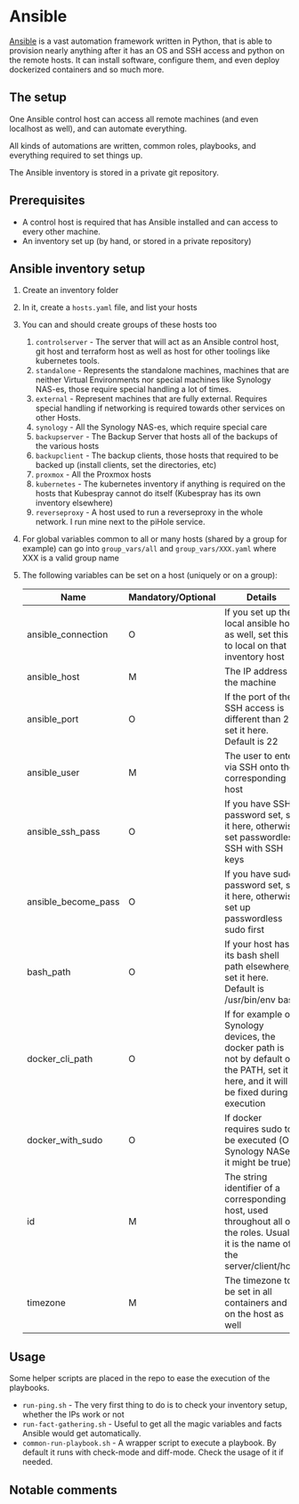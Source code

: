# Ansible

[Ansible](https://docs.ansible.com/) is a vast automation framework written in Python, that is able to provision nearly anything after it has an OS and SSH access and python on the remote hosts. It can install software, configure them, and even deploy dockerized containers and so much more.

## The setup

One Ansible control host can access all remote machines (and even localhost as well), and can automate everything.

All kinds of automations are written, common roles, playbooks, and everything required to set things up.

The Ansible inventory is stored in a private git repository.

## Prerequisites

- A control host is required that has Ansible installed and can access to every other machine.
- An inventory set up (by hand, or stored in a private repository)

## Ansible inventory setup

1. Create an inventory folder
2. In it, create a `hosts.yaml` file, and list your hosts
3. You can and should create groups of these hosts too
   1. `controlserver` - The server that will act as an Ansible control host, git host and terraform host as well as host for other toolings like kubernetes tools.
   2. `standalone` - Represents the standalone machines, machines that are neither Virtual Environments nor special machines like Synology NAS-es, those require special handling a lot of times.
   3. `external` - Represent machines that are fully external. Requires special handling if networking is required towards other services on other Hosts.
   4. `synology` - All the Synology NAS-es, which require special care
   5. `backupserver` - The Backup Server that hosts all of the backups of the various hosts
   6. `backupclient` - The backup clients, those hosts that required to be backed up (install clients, set the directories, etc)
   7. `proxmox` - All the Proxmox hosts
   8. `kubernetes` - The kubernetes inventory if anything is required on the hosts that Kubespray cannot do itself (Kubespray has its own inventory elsewhere)
   9. `reverseproxy` - A host used to run a reverseproxy in the whole network. I run mine next to the piHole service.
4. For global variables common to all or many hosts (shared by a group for example) can go into `group_vars/all` and `group_vars/XXX.yaml` where XXX is a valid group name
5. The following variables can be set on a host (uniquely or on a group):

    | Name | Mandatory/Optional | Details |
    |------|--------------------|---------|
    |ansible_connection|O|If you set up the local ansible host as well, set this to local on that inventory host|
    |ansible_host|M|The IP address of the machine|
    |ansible_port|O|If the port of the SSH access is different than 22, set it here. Default is 22|
    |ansible_user|M|The user to enter via SSH onto the corresponding host|
    |ansible_ssh_pass|O|If you have SSH password set, set it here, otherwise set passwordless SSH with SSH keys|
    |ansible_become_pass|O|If you have sudo password set, set it here, otherwise set up passwordless sudo first|
    |bash_path|O|If your host has its bash shell path elsewhere, set it here. Default is /usr/bin/env bash|
    |docker_cli_path|O|If for example on Synology devices, the docker path is not by default on the PATH, set it here, and it will be fixed during execution|
    |docker_with_sudo|O|If docker requires sudo to be executed (On Synology NASes it might be true)|
    |id|M|The string identifier of a corresponding host, used throughout all of the roles. Usually it is the name of the server/client/host|
    |timezone|M|The timezone to be set in all containers and on the host as well|

## Usage

Some helper scripts are placed in the repo to ease the execution of the playbooks.

- `run-ping.sh` - The very first thing to do is to check your inventory setup, whether the IPs work or not
- `run-fact-gathering.sh` - Useful to get all the magic variables and facts Ansible would get automatically.
- `common-run-playbook.sh` - A wrapper script to execute a playbook. By default it runs with check-mode and diff-mode. Check the usage of it if needed.

## Notable comments
